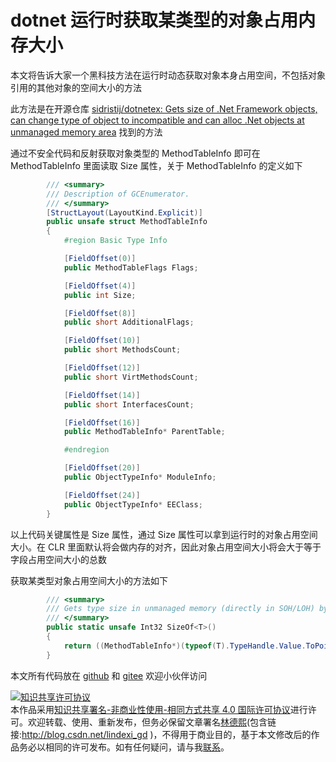 
# dotnet 运行时获取某类型的对象占用内存大小

本文将告诉大家一个黑科技方法在运行时动态获取对象本身占用空间，不包括对象引用的其他对象的空间大小的方法

<!--more-->


<!-- CreateTime:2021/4/27 21:15:57 -->

<!-- 发布 -->

此方法是在开源仓库 [sidristij/dotnetex: Gets size of .Net Framework objects, can change type of object to incompatible and can alloc .Net objects at unmanaged memory area](https://github.com/sidristij/dotnetex ) 找到的方法

通过不安全代码和反射获取对象类型的 MethodTableInfo 即可在 MethodTableInfo 里面读取 Size 属性，关于 MethodTableInfo 的定义如下

```csharp
        /// <summary>
        /// Description of GCEnumerator.
        /// </summary>
        [StructLayout(LayoutKind.Explicit)]
        public unsafe struct MethodTableInfo
        {
            #region Basic Type Info

            [FieldOffset(0)]
            public MethodTableFlags Flags;

            [FieldOffset(4)]
            public int Size;

            [FieldOffset(8)]
            public short AdditionalFlags;

            [FieldOffset(10)]
            public short MethodsCount;

            [FieldOffset(12)]
            public short VirtMethodsCount;

            [FieldOffset(14)]
            public short InterfacesCount;

            [FieldOffset(16)]
            public MethodTableInfo* ParentTable;

            #endregion

            [FieldOffset(20)]
            public ObjectTypeInfo* ModuleInfo;

            [FieldOffset(24)]
            public ObjectTypeInfo* EEClass;
        }
```

以上代码关键属性是 Size 属性，通过 Size 属性可以拿到运行时的对象占用空间大小。在 CLR 里面默认将会做内存的对齐，因此对象占用空间大小将会大于等于字段占用空间大小的总数

获取某类型对象占用空间大小的方法如下

```csharp
        /// <summary>
        /// Gets type size in unmanaged memory (directly in SOH/LOH) by type
        /// </summary>
        public static unsafe Int32 SizeOf<T>()
        {
            return ((MethodTableInfo*)(typeof(T).TypeHandle.Value.ToPointer()))->Size;
        }
```

本文所有代码放在 [github](https://github.com/lindexi/lindexi_gd/tree/b4784765aae3a9ea35547fff620305966c750c05/HaynogelwhaiFaycemferlerluja) 和 [gitee](https://gitee.com/lindexi/lindexi_gd/tree/b4784765aae3a9ea35547fff620305966c750c05/HaynogelwhaiFaycemferlerluja) 欢迎小伙伴访问





<a rel="license" href="http://creativecommons.org/licenses/by-nc-sa/4.0/"><img alt="知识共享许可协议" style="border-width:0" src="https://licensebuttons.net/l/by-nc-sa/4.0/88x31.png" /></a><br />本作品采用<a rel="license" href="http://creativecommons.org/licenses/by-nc-sa/4.0/">知识共享署名-非商业性使用-相同方式共享 4.0 国际许可协议</a>进行许可。欢迎转载、使用、重新发布，但务必保留文章署名[林德熙](http://blog.csdn.net/lindexi_gd)(包含链接:http://blog.csdn.net/lindexi_gd )，不得用于商业目的，基于本文修改后的作品务必以相同的许可发布。如有任何疑问，请与我[联系](mailto:lindexi_gd@163.com)。